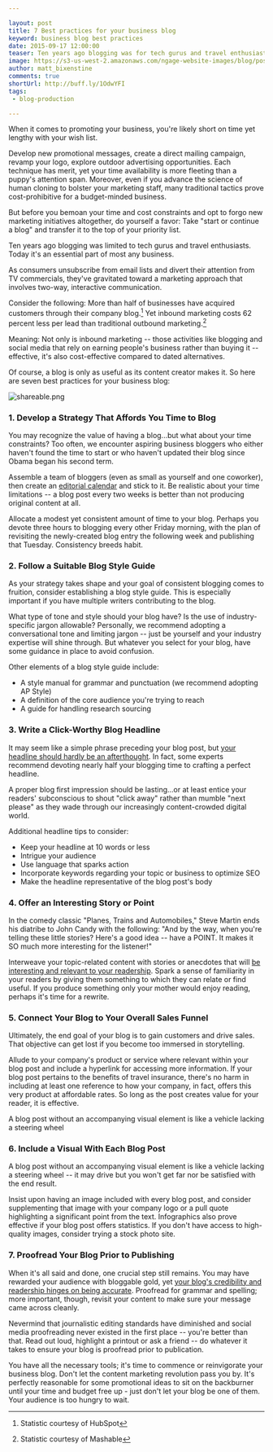 ```yaml
---

layout: post
title: 7 Best practices for your business blog
keyword: business blog best practices
date: 2015-09-17 12:00:00
teaser: Ten years ago blogging was for tech gurus and travel enthusiasts. Today it's an essential for most businesses.
image: https://s3-us-west-2.amazonaws.com/ngage-website-images/blog/post-images/7-best-practices-for-your-business-blog.jpg
author: matt_bixenstine
comments: true
shortUrl: http://buff.ly/1OdwYFI
tags:
 - blog-production

---
```


When it comes to promoting your business, you're likely short on time yet lengthy with your wish list.

Develop new promotional messages, create a direct mailing campaign, revamp your logo, explore outdoor advertising opportunities. Each technique has merit, yet your time availability is more fleeting than a puppy's attention span. Moreover, even if you advance the science of human cloning to bolster your marketing staff, many traditional tactics prove cost-prohibitive for a budget-minded business.

But before you bemoan your time and cost constraints and opt to forgo new marketing initiatives altogether, do yourself a favor: <a class="tweet-quote">Take "start or continue a blog" and transfer it to the top of your priority list.</a>

Ten years ago blogging was limited to tech gurus and travel enthusiasts. Today it's an essential part of most any business.

As consumers unsubscribe from email lists and divert their attention from TV commercials, they've gravitated toward a marketing approach that involves two-way, interactive communication.

Consider the following: More than half of businesses have acquired customers through their company blog.[^1] Yet inbound marketing costs 62 percent less per lead than traditional outbound marketing.[^2]

Meaning: Not only is inbound marketing -- those activities like blogging and social media that rely on earning people's business rather than buying it -- effective, it's also cost-effective compared to dated alternatives.

Of course, a blog is only as useful as its content creator makes it. So here are seven best practices for your business blog:

![shareable.png](https://ucarecdn.com/71bfcc3d-f7d5-44da-94a3-2674cd6f3393/)

### 1. Develop a Strategy That Affords You Time to Blog
You may recognize the value of having a blog...but what about your time constraints? Too often, we encounter aspiring business bloggers who either haven't found the time to start or who haven't updated their blog since Obama began his second term.

Assemble a team of bloggers (even as small as yourself and one coworker), then create an [editorial calendar](http://blog.beegit.com/platform/2015/05/27/calendar-release/) and stick to it. Be realistic about your time limitations -- a blog post every two weeks is better than not producing original content at all.

Allocate a modest yet consistent amount of time to your blog. Perhaps you devote three hours to blogging every other Friday morning, with the plan of revisiting the newly-created blog entry the following week and publishing that Tuesday. Consistency breeds habit.

### 2. Follow a Suitable Blog Style Guide
As your strategy takes shape and your goal of consistent blogging comes to fruition, consider establishing a blog style guide. This is especially important if you have multiple writers contributing to the blog.

What type of tone and style should your blog have? Is the use of industry-specific jargon allowable? Personally, we recommend adopting a conversational tone and limiting jargon -- just be yourself and your industry expertise will shine through. But whatever you select for your blog, have some guidance in place to avoid confusion.

Other elements of a blog style guide include:
* A style manual for grammar and punctuation (we recommend adopting AP Style)
* A definition of the core audience you're trying to reach
* A guide for handling research sourcing


### 3. Write a Click-Worthy Blog Headline
It may seem like a simple phrase preceding your blog post, but [your headline should hardly be an afterthought](/2015/09/10/writing-headlines-blog/). In fact, some experts recommend devoting nearly half your blogging time to crafting a perfect headline.

A proper blog first impression should be lasting...or at least entice your readers' subconscious to shout "click away" rather than mumble "next please" as they wade through our increasingly content-crowded digital world.

Additional headline tips to consider:

* Keep your headline at 10 words or less
* Intrigue your audience
* Use language that sparks action
* Incorporate keywords regarding your topic or business to optimize SEO
* Make the headline representative of the blog post's body

### 4. Offer an Interesting Story or Point
In the comedy classic "Planes, Trains and Automobiles," Steve Martin ends his diatribe to John Candy with the following: "And by the way, when you're telling these little stories? Here's a good idea -- have a POINT. It makes it SO much more interesting for the listener!"

Interweave your topic-related content with stories or anecdotes that will [be interesting and relevant to your readership](/2015/09/11/creating-content-that-matters/). Spark a sense of familiarity in your readers by giving them something to which they can relate or find useful. If you produce something only your mother would enjoy reading, perhaps it's time for a rewrite.

### 5. Connect Your Blog to Your Overall Sales Funnel
Ultimately, the end goal of your blog is to gain customers and drive sales. That objective can get lost if you become too immersed in storytelling.

Allude to your company's product or service where relevant within your blog post and include a hyperlink for accessing more information. If your blog post pertains to the benefits of travel insurance, there's no harm in including at least one reference to how your company, in fact, offers this very product at affordable rates. So long as the post creates value for your reader, it is effective.

<span><a class="tweet-quote">A blog post without an accompanying visual element is like a vehicle lacking a steering wheel</a></span>

### 6. Include a Visual With Each Blog Post
A blog post without an accompanying visual element is like a vehicle lacking a steering wheel -- it may drive but you won't get far nor be satisfied with the end result.

Insist upon having an image included with every blog post, and consider supplementing that image with your company logo or a pull quote highlighting a significant point from the text. Infographics also prove effective if your blog post offers statistics. If you don't have access to high-quality images, consider trying a stock photo site.

### 7. Proofread Your Blog Prior to Publishing
When it's all said and done, one crucial step still remains. You may have rewarded your audience with bloggable gold, yet [your blog's credibility and readership hinges on being accurate](/2015/09/04/why-proofreading-is-important-for-blog-posts/). Proofread for grammar and spelling; more important, though, revisit your content to make sure your message came across cleanly.

Nevermind that journalistic editing standards have diminished and social media proofreading never existed in the first place -- you're better than that. Read out loud, highlight a printout or ask a friend -- do whatever it takes to ensure your blog is proofread prior to publication.

You have all the necessary tools; it's time to commence or reinvigorate your business blog. Don't let the content marketing revolution pass you by. It's perfectly reasonable for some promotional ideas to sit on the backburner until your time and budget free up - just don't let your blog be one of them. Your audience is too hungry to wait.

[^1]: Statistic courtesy of HubSpot
[^2]: Statistic courtesy of Mashable
